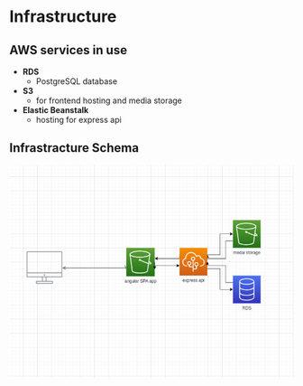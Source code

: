 # Infrastructure

## AWS services in use

- **RDS**
  - PostgreSQL database
- **S3**
  - for frontend hosting and media storage
- **Elastic Beanstalk**
  - hosting for express api

## Infrastracture Schema

![Infrastructure Schema](./images/system.png)
